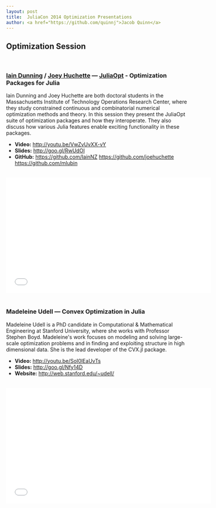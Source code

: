 ```yaml
---
layout: post
title:  JuliaCon 2014 Optimization Presentations
author: <a href="https://github.com/quinnj">Jacob Quinn</a>
---
```


## Optimization Session
<br/>

### [Iain Dunning](http://iaindunning.com/) / [Joey Huchette](http://www.mit.edu/~huchette/) — [JuliaOpt](http://www.juliaopt.org/) - Optimization Packages for Julia

Iain Dunning and Joey Huchette are both doctoral students in the Massachusetts Institute of Technology Operations Research Center, where they study constrained continuous and combinatorial numerical optimization methods and theory. In this session they present the JuliaOpt suite of optimization packages and how they interoperate. They also discuss how various Julia features enable exciting functionality in these packages.

- **Video:** <http://youtu.be/VwZvUvXX-vY>
- **Slides:** <http://goo.gl/RwUdOI>
- **GitHub:** <https://github.com/IainNZ> <https://github.com/joehuchette> <https://github.com/mlubin>

<br/>

<div style="text-align: center"><iframe width="560" height="315" src="//www.youtube.com/embed/VwZvUvXX-vY?list=PLP8iPy9hna6TSRouJfvobfxkZFYiPSvPd" frameborder="0" allowfullscreen></iframe></div>

<br/>

### Madeleine Udell — Convex Optimization in Julia

Madeleine Udell is a PhD candidate in Computational & Mathematical Engineering at Stanford University, where she works with Professor Stephen Boyd. Madeleine's work focuses on modeling and solving large-scale optimization problems and in finding and exploiting structure in high dimensional data. She is the lead developer of the CVX.jl package.

- **Video:** <http://youtu.be/SoI0lEaUvTs>
- **Slides:** <http://goo.gl/Nfy14D>
- **Website:** <http://web.stanford.edu/~udell/>

<br/>

<div style="text-align: center"><iframe width="560" height="315" src="//www.youtube.com/embed/SoI0lEaUvTs?list=PLP8iPy9hna6TSRouJfvobfxkZFYiPSvPd" frameborder="0" allowfullscreen></iframe></div>

<br/>
